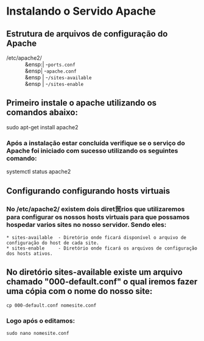 
# Instalando o Servido Apache

## Estrutura de arquivos de configuração do Apache

  /etc/apache2/  
&ensp;&ensp;&ensp;&ensp;&ensp;&ensp;&ensp;&ensp:|
               -`ports.conf`  
&ensp;&ensp;&ensp;&ensp;&ensp;&ensp;&ensp;&ensp|
               -`apache.conf`  
&ensp;&ensp;&ensp;&ensp;&ensp;&ensp;&ensp;&ensp               |
               -`/sites-available`  
&ensp;&ensp;&ensp;&ensp;&ensp;&ensp;&ensp;&ensp               |
               -`/sites-enable`  

## Primeiro instale o apache utilizando os comandos abaixo:

 sudo apt-get install apache2

### Após a instalação estar concluída verifique se o serviço do Apache foi iniciado com sucesso utilizando os seguintes comando:

 systemctl status apache2

## Configurando configurando hosts virtuais

### No /etc/apache2/ existem dois diret贸rios que utilizaremos para configurar os nossos hosts virtuais para que possamos hospedar varios sites no nosso servidor. Sendo eles:

    * sites-available  - Diretório onde ficará disponível o arquivo de configuração do host de cada site.
    * sites-enable     - Diretório onde ficará os arquivos de configuração dos hosts ativos.

## No diretório sites-available existe um arquivo chamado "000-default.conf" o qual iremos fazer uma cópia com o nome do nosso site:

    cp 000-default.conf nomesite.conf

### Logo após o editamos:

    sudo nano nomesite.conf
    
   


        
    

